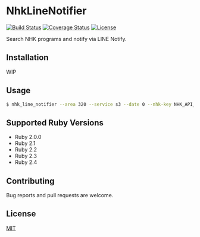# NhkLineNotifier

[![Build Status](https://travis-ci.org/emsk/nhk_line_notifier.svg?branch=master)](https://travis-ci.org/emsk/nhk_line_notifier)
[![Coverage Status](https://coveralls.io/repos/github/emsk/nhk_line_notifier/badge.svg?branch=master)](https://coveralls.io/github/emsk/nhk_line_notifier)
[![License](https://img.shields.io/badge/license-MIT-blue.svg)](LICENSE.txt)

Search NHK programs and notify via LINE Notify.

## Installation

WIP

## Usage

```sh
$ nhk_line_notifier --area 320 --service s3 --date 0 --nhk-key NHK_API_KEY --line-key LINE_API_KEY --word ネコ
```

## Supported Ruby Versions

* Ruby 2.0.0
* Ruby 2.1
* Ruby 2.2
* Ruby 2.3
* Ruby 2.4

## Contributing

Bug reports and pull requests are welcome.

## License

[MIT](LICENSE.txt)
